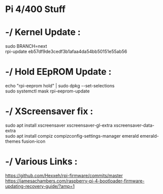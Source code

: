 # Pi 4/400 Stuff

# -/ Kernel Update :

sudo BRANCH=next<br />
rpi-update eb57df9de3cedf3b1afaa4da54bb50151e55ab56<br />

# -/ Hold EEpROM Update :

echo "rpi-eeprom hold" | sudo dpkg --set-selections<br />
sudo systemctl mask rpi-eeprom-update<br />

# -/ XScreensaver fix :

sudo apt install xscreensaver xscreensaver-gl-extra xscreensaver-data-extra<br />
sudo apt install compiz compizconfig-settings-manager emerald emerald-themes fusion-icon<br />

# -/ Various Links :

https://github.com/Hexxeh/rpi-firmware/commits/master<br />
https://jamesachambers.com/raspberry-pi-4-bootloader-firmware-updating-recovery-guide/?amp=1<br />
